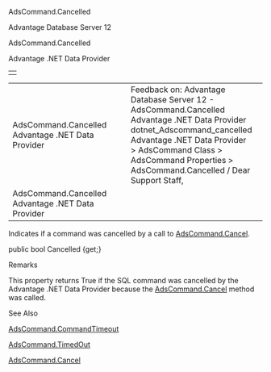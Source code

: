 AdsCommand.Cancelled




Advantage Database Server 12  

AdsCommand.Cancelled

Advantage .NET Data Provider

|  |
| --- |
|  |

|  |  |  |  |  |
| --- | --- | --- | --- | --- |
| AdsCommand.Cancelled  Advantage .NET Data Provider |  |  | Feedback on: Advantage Database Server 12 - AdsCommand.Cancelled Advantage .NET Data Provider dotnet\_Adscommand\_cancelled Advantage .NET Data Provider > AdsCommand Class > AdsCommand Properties > AdsCommand.Cancelled / Dear Support Staff, |  |
| AdsCommand.Cancelled  Advantage .NET Data Provider |  |  |  |  |

Indicates if a command was cancelled by a call to [AdsCommand.Cancel](dotnet_adscommand_cancel.htm).

public bool Cancelled {get;}

Remarks

This property returns True if the SQL command was cancelled by the Advantage .NET Data Provider because the [AdsCommand.Cancel](dotnet_adscommand_cancel.htm) method was called.

See Also

[AdsCommand.CommandTimeout](dotnet_adscommand_commandtimeout.htm)

[AdsCommand.TimedOut](dotnet_adscommand_timedout.htm)

[AdsCommand.Cancel](dotnet_adscommand_cancel.htm)